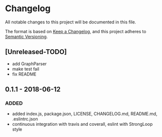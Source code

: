 # Changelog
All notable changes to this project will be documented in this file.

The format is based on [Keep a Changelog](http://keepachangelog.com/en/1.0.0/),
and this project adheres to [Semantic Versioning](http://semver.org/spec/v2.0.0.html).

## [Unreleased-TODO]
- add GraphParser
- make test fail
- fix README

## 0.1.1 - 2018-06-12
### ADDED
- added index.js, package.json, LICENSE, CHANGELOG.md, README.md, .eslintrc.json
- continuous integration with travis and coverall, eslint with StrongLoop style
